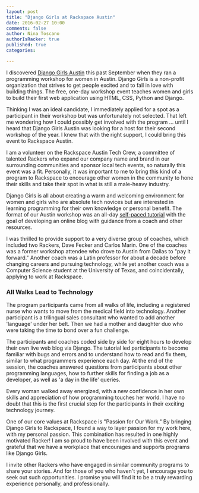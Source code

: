 ```yaml
---
layout: post
title: "Django Girls at Rackspace Austin"
date: 2016-02-27 10:00
comments: false
author: Nina Toscano
authorIsRacker: true
published: true
categories:

---
```

​​I discovered [Django Girls Austin](https://djangogirls.org/austin/) this past September when they ran a programming workshop for women in Austin. Django Girls is a non-profit organization that strives to get people excited and to fall in love with building things. The free, one-day workshop event teaches women and girls to build their first web application using HTML, CSS, Python and Django. 

<!-- more -->

Thinking I was an ideal candidate, I immediately applied for a spot as a participant in their workshop but was unfortunately not selected. That left me wondering how I could possibly get involved with the program ... until I heard that Django Girls Austin was looking for a host for their second workshop of the year.  I knew that with the right support, I could bring this event to Rackspace Austin.

I am a volunteer on the Rackspace Austin Tech Crew, a committee of talented Rackers who expand our company name and brand in our surrounding communities and sponsor local tech events, so naturally this event was a fit. Personally, it was important to me to bring this kind of a program to Rackspace to encourage other women in the community to hone their skills and take their spot in what is still a male-heavy industry.

Django Girls is all about creating a warm and welcoming environment for women and girls who are absolute tech novices but are interested in learning programming for their own knowledge or personal benefit. The format of our Austin workshop was an all-day [self-paced tutorial](http://tutorial.djangogirls.org/en/) with the goal of developing an online blog with guidance from a coach and other resources.

I was thrilled to provide support to a very diverse group of coaches, which included two Rackers, Dave Fecker and Carlos Marin. One of the coaches was a former workshop attendee who drove to Austin from Dallas to "pay it forward." Another coach was a Latin professor for about a decade before changing careers and pursuing technology, while yet another coach was a Computer Science student at the University of Texas, and coincidentally, applying to work at Rackspace. 

### All Walks Lead to Technology

The program participants came from all walks of life, including a registered nurse who wants to move from the medical field into technology. Another participant is a trilingual sales consultant who wanted to add another 'language' under her belt. Then we had a mother and daughter duo who were taking the time to bond over a fun challenge.

The participants and coaches coded side by side for eight hours to develop their own live web blog via Django. The tutorial led participants to become familiar with bugs and errors and to understand how to read and fix them, similar to what programmers experience each day. At the end of the session, the coaches answered questions from participants about other programming languages, how to further skills for finding a job as a developer, as well as 'a day in the life' queries.

Every woman walked away energized, with a new confidence in her own skills and appreciation of how programming touches her world. I have no doubt that this is the first crucial step for the participants in their exciting technology journey.

One of our core values at Rackspace is "Passion for Our Work." By bringing Django Girls to Rackspace, I found a way to layer passion for my work here, with my personal passion. This combination has resulted in one highly motivated Racker! I am so proud to have been involved with this event and grateful that we have a workplace that encourages and supports programs like Django Girls.

I invite other Rackers who have engaged in similar community programs to share your stories. And for those of you who haven't yet, I encourage you to seek out such opportunities. I promise you will find it to be a truly rewarding experience personally, and professionally.
